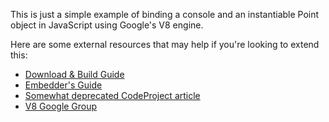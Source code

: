 This is just a simple example of binding a console and an instantiable Point object in JavaScript using Google's V8 engine.

Here are some external resources that may help if you're looking to extend this:
* [Download & Build Guide](https://developers.google.com/v8/build)
* [Embedder's Guide](https://developers.google.com/v8/embed)
* [Somewhat deprecated CodeProject article](http://www.codeproject.com/Articles/29109/Using-V8-Google-s-Chrome-JavaScript-Virtual-Machin)
* [V8 Google Group](https://groups.google.com/forum/#!forum/v8-users)
